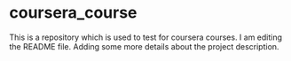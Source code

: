 # coursera_course
This is a repository which is used to test for coursera courses. 
I am editing the README file. Adding some more details about the project description.
